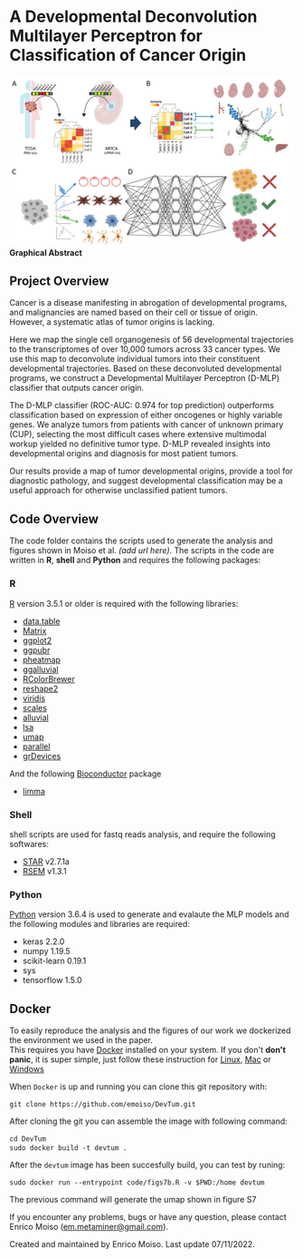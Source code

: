 # A Developmental Deconvolution Multilayer Perceptron for Classification of Cancer Origin


![Graphical Abstract](figs/Graphical_Abstract_def.png)
**Graphical Abstract**

## Project Overview

Cancer is a disease manifesting in abrogation of developmental programs, and malignancies are named based on their cell or tissue of origin. However, a systematic atlas of tumor origins is lacking. 

Here we map the single cell organogenesis of 56 developmental trajectories to the transcriptomes of over 10,000 tumors across 33 cancer types. We use this map to deconvolute individual tumors into their constituent developmental trajectories. Based on these deconvoluted developmental programs, we construct a Developmental Multilayer Perceptron (D-MLP) classifier that outputs cancer origin. 

The D-MLP classifier (ROC-AUC: 0.974 for top prediction) outperforms classification based on expression of either oncogenes or highly variable genes. We analyze tumors from patients with cancer of unknown primary (CUP), selecting the most difficult cases where extensive multimodal workup yielded no definitive tumor type. D-MLP revealed insights into developmental origins and diagnosis for most patient tumors.

Our results provide a map of tumor developmental origins, provide a tool for diagnostic pathology, and suggest developmental classification may be a useful approach for otherwise unclassified patient tumors. 

## Code Overview

The code folder contains the scripts used to generate the analysis and figures shown in Moiso et al. *(add url here)*.
The scripts in the code are written in **R**, **shell** and **Python** and requires the following packages:

### R

[R](https://www.r-project.org/) version 3.5.1 or older is required with the following libraries:

* [data.table](https://cran.r-project.org/web/packages/data.table/index.html)
* [Matrix](https://cran.r-project.org/web/packages/Matrix/index.html) 
* [ggplot2](https://cran.r-project.org/web/packages/ggplot2/index.html)
* [ggpubr](https://cran.r-project.org/web/packages/ggpubr/index.html)
* [pheatmap](https://cran.r-project.org/web/packages/pheatmap/index.html)
* [ggalluvial](https://cran.r-project.org/web/packages/ggalluvial/index.html)
* [RColorBrewer](https://cran.r-project.org/web/packages/RColorBrewer/index.html)
* [reshape2](https://cran.r-project.org/web/packages/reshape2/index.html)
* [viridis](https://cran.r-project.org/web/packages/viridis/index.html)
* [scales](https://cran.r-project.org/web/packages/scales/index.html)
* [alluvial](https://cran.r-project.org/web/packages/alluvial/index.html)
* [lsa](https://cran.r-project.org/web/packages/lsa/index.html)
* [umap](https://cran.r-project.org/web/packages/umap/index.html)
* [parallel](https://stat.ethz.ch/R-manual/R-devel/library/parallel/doc/parallel.pdf)
* [grDevices](https://www.rdocumentation.org/packages/grDevices/versions/3.6.2)


And the following [Bioconductor](https://www.bioconductor.org/install/) package

* [limma](https://www.bioconductor.org/packages/release/bioc/html/limma.html)

### Shell

shell scripts are used for fastq reads analysis, and require the following softwares:

* [STAR](https://github.com/alexdobin/STAR) v2.7.1a
* [RSEM](https://github.com/deweylab/RSEM) v1.3.1

### Python

[Python](https://www.python.org/) version 3.6.4 is used to generate and evalaute the MLP models and the following modules and libraries are required:

* keras 2.2.0
* numpy 1.19.5
* scikit-learn 0.19.1
* sys
* tensorflow 1.5.0

## Docker

To easily reproduce the analysis and the figures of our work we dockerized the environment we used in the paper.         
This requires you have [Docker](https://www.docker.com/) installed on your system. If you don't **don't panic**, it is super simple, just follow these instruction for [Linux](https://docs.docker.com/desktop/linux/install/), [Mac](https://docs.docker.com/desktop/mac/install/) or [Windows](https://docs.docker.com/desktop/windows/install/)

When `Docker` is up and running you can clone this git repository with:

	git clone https://github.com/emoiso/DevTum.git

After cloning the git you can assemble the image with following command:

	cd DevTum
	sudo docker build -t devtum .

After the `devtum` image has been succesfully build, you can test by runing:

	sudo docker run --entrypoint code/figs7b.R -v $PWD:/home devtum

The previous command will generate the umap shown in figure S7



If you encounter any problems, bugs or have any question, please contact Enrico Moiso (em.metaminer@gmail.com).

Created and maintained by Enrico Moiso. Last update 07/11/2022.


